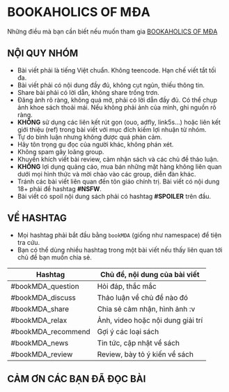 # BOOKAHOLICS OF MĐA
Những điều mà bạn cần biết nếu muốn tham gia [BOOKAHOLICS OF MĐA](https://www.facebook.com/groups/bookMDA/)

## NỘI QUY NHÓM

- Bài viết phải là tiếng Việt chuẩn. Không teencode. Hạn chế viết tắt tối đa.
- Bài viết phải có nội dung đầy đủ, không cụt ngủn, thiếu thông tin.
- Share bài phải có lời dẫn, không share trống trơn.
- Đăng ảnh rõ ràng, không quá mờ, phải có lời dẫn đầy đủ. Có thể chụp ảnh khoe sách thoải mái. Nếu không phải ảnh của mình, ghi nguồn rõ ràng.
- **KHÔNG** sử dụng các liên kết rút gọn (ouo, adfly, link5s...) hoặc liên kết giới thiệu (ref) trong bài viết với mục đích kiếm lợi nhuận từ nhóm.
- Tự do bình luận nhưng không được quá phản cảm.
- Hãy tôn trọng gu đọc của người khác, không phán xét.
- Không spam gây loãng group.
- Khuyến khích viết bài review, cảm nhận sách và các chủ đề thảo luận.
- **KHÔNG** lợi dụng quảng cáo, mua bán những mặt hàng không liên quan dưới mọi hình thức và mời chào vào các group, diễn đàn khác.
- Tránh các bài viết liên quan đến tôn giáo chính trị. Bài viết có nội dung 18+ phải để hashtag **#NSFW**.
- Bài viết có spoil nội dung sách phải có hashtag **#SPOILER** trên đầu.

## VỀ HASHTAG
- Mọi hashtag phải bắt đầu bằng `bookMDA` (giống như namespace) để tiện tra cứu.
- Bạn có thể dùng nhiều hashtag trong một bài viết nếu thấy liên quan tới chủ đề bạn muốn chia sẻ.

| Hashtag            | Chủ đề, nội dung của bài viết                    |
|--------------------|--------------------------------------------------|
| #bookMDA_question  | Hỏi đáp, thắc mắc                                |
| #bookMDA_discuss   | Thảo luận về chủ đề nào đó                       |
| #bookMDA_share     | Chia sẻ cảm nhận, hình ảnh :v                    |
| #bookMDA_relax     | Ảnh, video hoặc nội dung giải trí                |
| #bookMDA_recommend | Gợi ý các loại sách                              |
| #bookMDA_news      | Tin tức, cập nhật về sách                        |
| #bookMDA_review    | Review, bày tỏ ý kiến về sách                    |

## CẢM ƠN CÁC BẠN ĐÃ ĐỌC BÀI
